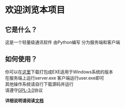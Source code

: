 # 欢迎浏览本项目
## 它是什么？
这是一个轻量级通讯软件 由Python编写 分为服务端和客户端
## 如何使用？
你可以在[这里](https://github.com/xhdndmm/cat-message/releases)下载打包成EXE适用于Windows系统的版本  
在服务端上运行server.exe 客户端运行user.exe即可  
其他操作系统请自行下载源码并运行  
请遵守[GPL-3.0](LICENSE)协议

**详细说明请阅读[文档](docs/docs.md)**